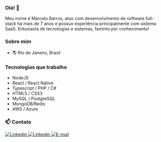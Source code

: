 ### Olá! 👋

Meu nome é Marcelo Barros, atuo com desenvolvimento de software full-stack há mais de 7 anos e possuo experiência principalmente com sistema SaaS. Entusiasta de tecnologias e sistemas, 
faminto por conhecimento!

### Sobre mim
- :earth_americas: Rio de Janeiro, Brasil
<!-- - :man: 21 anos -->

### Tecnologias que trabalho
- NodeJS
- React / React Native
- Typescript / PHP / C#
- HTML5 / CSS3
- MySQL / PostgreSQL
- MongoDB/Redis
- AWS / Azure

### 📫 Contato
<a target="_blank" href="https://linkedin.com/in/mhbarros">
<img src="https://img.icons8.com/color/48/000000/linkedin-circled.png" alt="Linkedin"/>
</a>
<a target="_blank" href="https://t.me/mhbarros">
<img src="https://img.icons8.com/color/48/000000/telegram-app.png" alt="Linkedin"/>
</a>
<a href="mailto:mhbarros99@gmail.com">
<img src="https://img.icons8.com/bubbles/48/000000/gmail.png" alt="E-mail"/>
</a>

<!--

Here are some ideas to get you started:

- 🔭 I’m currently working on ...
- 🌱 I’m currently learning ...
- 👯 I’m looking to collaborate on ...
- 🤔 I’m looking for help with ...
- 💬 Ask me about ...
- 📫 How to reach me: ...
- 😄 Pronouns: ...
- ⚡ Fun fact: ...
-->
